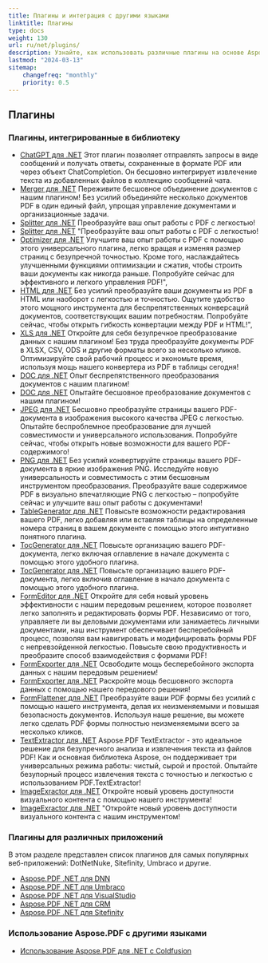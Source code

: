 ```yaml
---
title: Плагины и интеграция с другими языками
linktitle: Плагины
type: docs
weight: 130
url: ru/net/plugins/
description: Узнайте, как использовать различные плагины на основе Aspose.PDF
lastmod: "2024-03-13"
sitemap:
    changefreq: "monthly"
    priority: 0.5
---
```


## Плагины

### Плагины, интегрированные в библиотеку

* [ChatGPT для .NET](chatgpt/) Этот плагин позволяет отправлять запросы в виде сообщений и получать ответы, сохраненные в формате PDF или через объект ChatCompletion. Он бесшовно интегрирует извлечение текста из добавленных файлов в коллекцию сообщений чата.
* [Merger для .NET](merger/) Переживите бесшовное объединение документов с нашим плагином! Без усилий объединяйте несколько документов PDF в один единый файл, упрощая управление документами и организационные задачи.
* [Splitter для .NET](splitter/) Преобразуйте ваш опыт работы с PDF с легкостью!
* [Splitter для .NET](splitter/) "Преобразуйте ваш опыт работы с PDF с легкостью!
* [Optimizer для .NET](optimizer/) Улучшите ваш опыт работы с PDF с помощью этого универсального плагина, легко вращая и изменяя размер страниц с безупречной точностью. Кроме того, наслаждайтесь улучшенными функциями оптимизации и сжатия, чтобы строить ваши документы как никогда раньше. Попробуйте сейчас для эффективного и легкого управления PDF!",
* [HTML для .NET](html/) Без усилий преобразуйте ваши документы из PDF в HTML или наоборот с легкостью и точностью. Ощутите удобство этого мощного инструмента для беспрепятственных конверсаций документов, соответствующих вашим потребностям. Попробуйте сейчас, чтобы открыть гибкость конвертации между PDF и HTML!",
* [XLS для .NET](xls/) Откройте для себя безупречное преобразование данных с нашим плагином! Без труда преобразуйте документы PDF в XLSX, CSV, ODS и другие форматы всего за несколько кликов. Оптимизируйте свой рабочий процесс и экономьте время, используя мощь нашего конвертера из PDF в таблицы сегодня!
* [DOC для .NET](doc/) Опыт беспрепятственного преобразования документов с нашим плагином!
* [DOC для .NET](doc/) Опытайте бесшовное преобразование документов с нашим плагином!
* [JPEG для .NET](jpeg/) Бесшовно преобразуйте страницы вашего PDF-документа в изображения высокого качества JPEG с легкостью. Опытайте беспроблемное преобразование для лучшей совместимости и универсального использования. Попробуйте сейчас, чтобы открыть новые возможности для вашего PDF-содержимого!
* [PNG для .NET](png/) Без усилий конвертируйте страницы вашего PDF-документа в яркие изображения PNG. Исследуйте новую универсальность и совместимость с этим бесшовным инструментом преобразования. Преобразуйте ваше содержимое PDF в визуально впечатляющие PNG с легкостью – попробуйте сейчас и улучшите ваш опыт работы с документами!
* [TableGenerator для .NET](tablegenerator/) Повысьте возможности редактирования вашего PDF, легко добавляя или вставляя таблицы на определенные номера страниц в вашем документе с помощью этого интуитивно понятного плагина.
* [TocGenerator для .NET](tocgenerator/) Повысьте организацию вашего PDF-документа, легко включая оглавление в начале документа с помощью этого удобного плагина.
* [TocGenerator для .NET](tocgenerator/) Повысьте организацию вашего PDF-документа, легко включив оглавление в начало документа с помощью этого удобного плагина.
* [FormEditor для .NET](formeditor/) Откройте для себя новый уровень эффективности с нашим передовым решением, которое позволяет легко заполнять и редактировать формы PDF. Независимо от того, управляете ли вы деловыми документами или занимаетесь личными документами, наш инструмент обеспечивает бесперебойный процесс, позволяя вам навигировать и модифицировать формы PDF с непревзойденной легкостью. Повысьте свою продуктивность и преобразите способ взаимодействия с формами PDF!
* [FormExporter для .NET](formexporter/) Освободите мощь бесперебойного экспорта данных с нашим передовым решением!
* [FormExporter для .NET](formexporter/) Раскройте мощь бесшовного экспорта данных с помощью нашего передового решения!
* [FormFlattener для .NET](formflattener/) Преобразуйте ваши PDF формы без усилий с помощью нашего инструмента, делая их неизменяемыми и повышая безопасность документов. Используя наше решение, вы можете легко сделать PDF формы полностью неизменяемыми всего за несколько кликов.
* [TextExtractor для .NET](textextractor/) Aspose.PDF TextExtractor - это идеальное решение для безупречного анализа и извлечения текста из файлов PDF! Как и основная библиотека Aspose, он поддерживает три универсальных режима работы: чистый, сырой и простой. Опытайте безупорный процесс извлечения текста с точностью и легкостью с использованием PDF.TextExtractor!
* [ImageExractor для .NET](imageextractor/) Откройте новый уровень доступности визуального контента с помощью нашего инструмента!
* [ImageExractor для .NET](imageextractor/) "Откройте новый уровень доступности визуального контента с нашим инструментом!

### Плагины для различных приложений

В этом разделе представлен список плагинов для самых популярных веб-приложений: DotNetNuke, Sitefinity, Umbraco и другие.

* [Aspose.PDF .NET для DNN](/pdf/net/aspose-pdf-net-for-dnn/)
* [Aspose.PDF .NET для Umbraco](/pdf/net/aspose-pdf-net-for-umbraco/)
* [Aspose.PDF .NET для VisualStudio](/pdf/net/aspose-pdf-net-for-visualstudio/)
* [Aspose.PDF .NET для CRM](/pdf/net/aspose-pdf-net-for-crm/)
* [Aspose.PDF .NET для Sitefinity](/pdf/net/aspose-pdf-net-for-sitefinity/)

### Использование Aspose.PDF с другими языками

* [Использование Aspose.PDF для .NET с Coldfusion](/pdf/net/aspose-pdf-net-for-coldfusion/)
